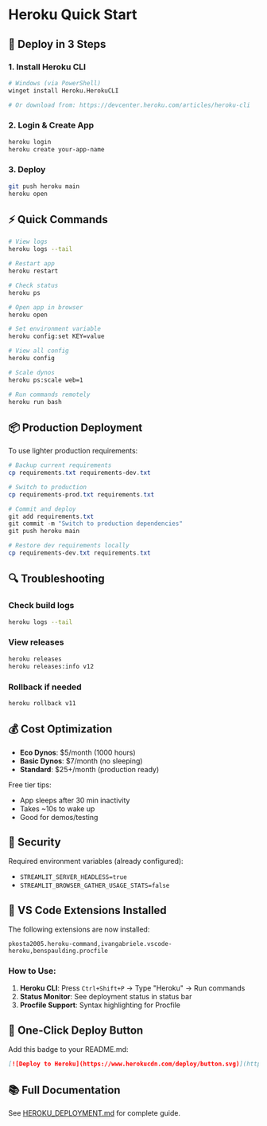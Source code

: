 # Heroku Quick Start

## 🚀 Deploy in 3 Steps

### 1. Install Heroku CLI
```bash
# Windows (via PowerShell)
winget install Heroku.HerokuCLI

# Or download from: https://devcenter.heroku.com/articles/heroku-cli
```

### 2. Login & Create App
```bash
heroku login
heroku create your-app-name
```

### 3. Deploy
```bash
git push heroku main
heroku open
```

## ⚡ Quick Commands

```bash
# View logs
heroku logs --tail

# Restart app
heroku restart

# Check status
heroku ps

# Open app in browser
heroku open

# Set environment variable
heroku config:set KEY=value

# View all config
heroku config

# Scale dynos
heroku ps:scale web=1

# Run commands remotely
heroku run bash
```

## 📦 Production Deployment

To use lighter production requirements:

```powershell
# Backup current requirements
cp requirements.txt requirements-dev.txt

# Switch to production
cp requirements-prod.txt requirements.txt

# Commit and deploy
git add requirements.txt
git commit -m "Switch to production dependencies"
git push heroku main

# Restore dev requirements locally
cp requirements-dev.txt requirements.txt
```

## 🔍 Troubleshooting

### Check build logs
```bash
heroku logs --tail
```

### View releases
```bash
heroku releases
heroku releases:info v12
```

### Rollback if needed
```bash
heroku rollback v11
```

## 💰 Cost Optimization

- **Eco Dynos**: $5/month (1000 hours)
- **Basic Dynos**: $7/month (no sleeping)
- **Standard**: $25+/month (production ready)

Free tier tips:
- App sleeps after 30 min inactivity
- Takes ~10s to wake up
- Good for demos/testing

## 🔐 Security

Required environment variables (already configured):
- `STREAMLIT_SERVER_HEADLESS=true`
- `STREAMLIT_BROWSER_GATHER_USAGE_STATS=false`

## 📱 VS Code Extensions Installed

The following extensions are now installed:

```vscode-extensions
pkosta2005.heroku-command,ivangabriele.vscode-heroku,benspaulding.procfile
```

### How to Use:
1. **Heroku CLI**: Press `Ctrl+Shift+P` → Type "Heroku" → Run commands
2. **Status Monitor**: See deployment status in status bar
3. **Procfile Support**: Syntax highlighting for Procfile

## 🎯 One-Click Deploy Button

Add this badge to your README.md:

```markdown
[![Deploy to Heroku](https://www.herokucdn.com/deploy/button.svg)](https://heroku.com/deploy)
```

## 📚 Full Documentation

See [HEROKU_DEPLOYMENT.md](./HEROKU_DEPLOYMENT.md) for complete guide.
